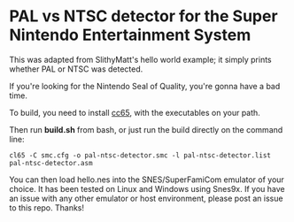 # PAL vs NTSC detector for the Super Nintendo Entertainment System

This was adapted from SlithyMatt's hello world example; it simply prints whether PAL or NTSC was detected.

If you're looking for the Nintendo Seal of Quality, you're gonna have a bad time.

<!-- ![Screencap from Snes9x Emulator](hello_snes9x.png) -->

To build, you need to install [cc65](https://github.com/cc65/cc65), with the
executables on your path.

Then run **build.sh** from bash, or just run the build directly on the command line:

```
cl65 -C smc.cfg -o pal-ntsc-detector.smc -l pal-ntsc-detector.list pal-ntsc-detector.asm
```

You can then load hello.nes into the SNES/SuperFamiCom emulator of your choice. It has been
tested on Linux and Windows using Snes9x. If you have an issue with any other emulator or
host environment, please post an issue to this repo. Thanks!
